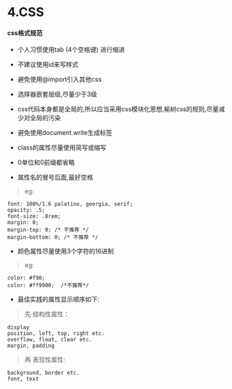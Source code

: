 # 4.CSS

#### css格式规范
* 个人习惯使用tab (4个空格键) 进行缩进
* 不建议使用id来写样式
* 避免使用@import引入其他css
* 选择器嵌套层级,尽量少于3级

* css代码本身都是全局的,所以应当采用css模块化思想,榆树css的规则,尽量减少对全局的污染
* 避免使用document.write生成标签


* class的属性尽量使用简写或缩写 
* 0单位和0前缀都省略
* 属性名的冒号后面,最好空格

> eg:
 ```
 font: 100%/1.6 palatino, georgia, serif;
 opacity: .5;
 font-size: .8rem;
 margin: 0;
 margin-top: 0; /* 不推荐 */
 margin-bottom: 0; /* 不推荐 */
 ```

* 颜色属性尽量使用3个字符的16进制  

> eg:
```
color: #f90;   
color: #ff9900;  /*不推荐*/
```

* 最佳实践的属性显示顺序如下:

> 先 结构性属性：
```
display
position, left, top, right etc.
overflow, float, clear etc.
margin, padding
```
> 再 表现性属性:
```
background, border etc.
font, text
```